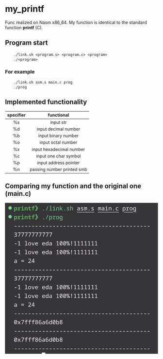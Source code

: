 # my_printf

Func realized on Nasm x86_64. My function is identical to the standard function **printf** (C).

## Program start

``` 
    ./link.sh <program.s> <program.c> <program> 
    ./<program> 
```
### For example

```
    ./link.sh asm.s main.c prog
    ./prog
```

## Implemented functionality

| specifier | functional |
| :--------:| :--------: |
| %s        | input str  |
| %d        | input decimal number |
| %b        | input binary number |
| %o        | input octal number |
| %x        | input hexadecimal number |
| %c        | input one char symbol |
| %p        | input address pointer |
| %n        | passing number printed smb |

## Comparing my function and the original one (main.c)

![My picture](img/example.png)

